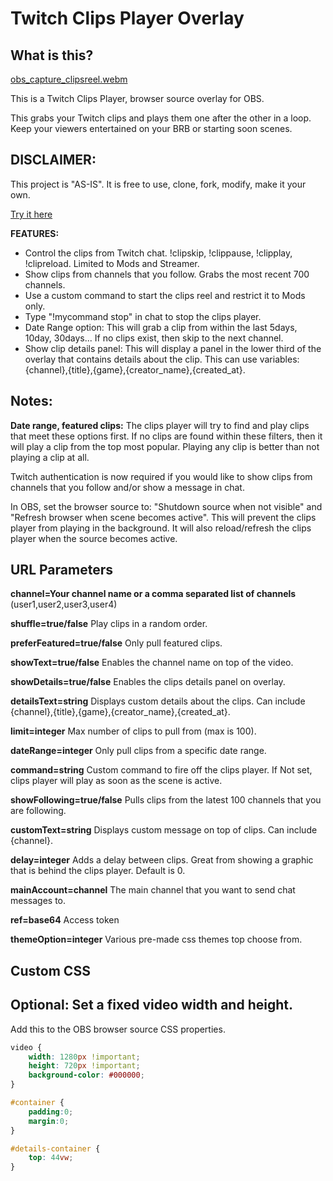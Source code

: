 # Twitch Clips Player Overlay

## What is this?

[obs_capture_clipsreel.webm](https://user-images.githubusercontent.com/4500737/225199595-d7a10be8-86dd-4669-9a86-280fb2b5907e.webm)


This is a Twitch Clips Player, browser source overlay for OBS. 

This grabs your Twitch clips and plays them one after the other in a loop. Keep your viewers entertained on your BRB or starting soon scenes. 

## DISCLAIMER:
This project is "AS-IS". It is free to use, clone, fork, modify, make it your own.

[Try it here](https://twitch-clips-player.pages.dev/)

**FEATURES:** 
- Control the clips from Twitch chat. !clipskip, !clippause, !clipplay, !clipreload. Limited to Mods and Streamer.
- Show clips from channels that you follow. Grabs the most recent 700 channels.
- Use a custom command to start the clips reel and restrict it to Mods only.
- Type "!mycommand stop" in chat to stop the clips player.
- Date Range option: This will grab a clip from within the last 5days, 10day, 30days... If no clips exist, then skip to the next channel.
- Show clip details panel: This will display a panel in the lower third of the overlay that contains details about the clip. This can use variables:{channel},{title},{game},{creator_name},{created_at}.

## Notes:
**Date range, featured clips:** The clips player will try to find and play clips that meet these options first. If no clips are found within these filters, then it will play a clip from the top most popular. Playing any clip is better than not playing a clip at all.

Twitch authentication is now required if you would like to show clips from channels that you follow and/or show a message in chat.

In OBS, set the browser source to: "Shutdown source when not visible" and "Refresh browser when scene becomes active". This will prevent the clips player from playing in the background. It will also reload/refresh the clips player when the source becomes active.

## URL Parameters

**channel=Your channel name or a comma separated list of channels** (user1,user2,user3,user4)

**shuffle=true/false**  Play clips in a random order.

**preferFeatured=true/false**  Only pull featured clips.

**showText=true/false**  Enables the channel name on top of the video.

**showDetails=true/false**  Enables the clips details panel on overlay.

**detailsText=string**  Displays custom details about the clips. Can include {channel},{title},{game},{creator_name},{created_at}.

**limit=integer**  Max number of clips to pull from (max is 100).

**dateRange=integer**  Only pull clips from a specific date range.

**command=string**  Custom command to fire off the clips player. If Not set, clips player will play as soon as the scene is active.

**showFollowing=true/false** Pulls clips from the latest 100 channels that you are following. 

**customText=string**  Displays custom message on top of clips. Can include {channel}.

**delay=integer**  Adds a delay between clips. Great from showing a graphic that is behind the clips player. Default is 0.

**mainAccount=channel**  The main channel that you want to send chat messages to.

**ref=base64**  Access token

**themeOption=integer** Various pre-made css themes top choose from.

## Custom CSS

## Optional: Set a fixed video width and height.

Add this to the OBS browser source CSS properties.

```css
video {
    width: 1280px !important;
    height: 720px !important;
    background-color: #000000;
}

#container {
    padding:0;
    margin:0;
}

#details-container {
    top: 44vw;
}
```
